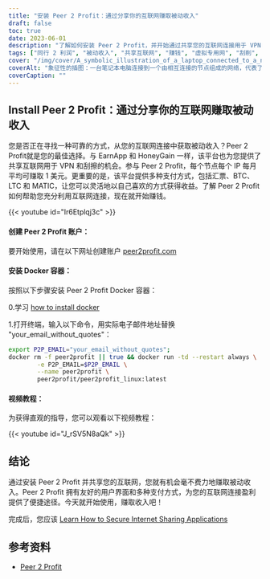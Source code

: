 ```yaml
---
title: "安装 Peer 2 Profit：通过分享你的互联网赚取被动收入"
draft: false
toc: true
date: 2023-06-01
description: "了解如何安装 Peer 2 Profit，并开始通过共享您的互联网连接用于 VPN 和搜刮目的来赚取被动收入，每个 IP 节点的平均月收入为 1 美元。"
tags: ["同行 2 利润", "被动收入", "共享互联网", "赚钱", "虚拟专用网", "刮削", "网赚", "赔付选项", "汇票", "BTC", "LTC", "MATIC", "Docker 容器", "安装教程", "网络连接", "收益", "赚钱", "网赚", "互联网货币化", "在家赚钱", "网络共享", "网赚", "分享所得", "轻松赚取", "提高收益", "从虚拟专用网赚取", "刮赚", "从 Peer 2 Profit 赚取", "互联网货币化", "被动创收", "从网络共享中获利"]
cover: "/img/cover/A_symbolic_illustration_of_a_laptop_connected_to_a_network.png"
coverAlt: "象征性的插图：一台笔记本电脑连接到一个由相互连接的节点组成的网络，代表了共享互联网以获取被动收入的概念。"
coverCaption: ""
---
```


## Install Peer 2 Profit：通过分享你的互联网赚取被动收入

您是否正在寻找一种可靠的方式，从您的互联网连接中获取被动收入？Peer 2 Profit就是您的最佳选择。与 EarnApp 和 HoneyGain 一样，该平台也为您提供了共享互联网用于 VPN 和刮擦的机会。参与 Peer 2 Profit，每个节点每个 IP 每月平均可赚取 1 美元。更重要的是，该平台提供多种支付方式，包括汇票、BTC、LTC 和 MATIC，让您可以灵活地以自己喜欢的方式获得收益。了解 Peer 2 Profit 如何帮助您充分利用互联网连接，现在就开始赚钱。

{{< youtube id="Ir6Etplqj3c" >}}

#### 创建 Peer 2 Profit 账户：
要开始使用，请在以下网址创建账户 [peer2profit.com](https://t.me/peer2profit_app_bot?start=16538445386293aa3aaec4e)

#### 安装 Docker 容器：
按照以下步骤安装 Peer 2 Profit Docker 容器：

0.学习 [how to install docker](https://simeononsecurity.ch/other/creating-profitable-low-powered-crypto-miners/#installing-docker)

1.打开终端，输入以下命令，用实际电子邮件地址替换 "your_email_without_quotes"：
```bash
export P2P_EMAIL="your_email_without_quotes";
docker rm -f peer2profit || true && docker run -td --restart always \
        -e P2P_EMAIL=$P2P_EMAIL \
        --name peer2profit \
        peer2profit/peer2profit_linux:latest
```

#### 视频教程：
为获得直观的指导，您可以观看以下视频教程：

{{< youtube id="J_rSV5N8aQk" >}}

## 结论
通过安装 Peer 2 Profit 并共享您的互联网，您就有机会毫不费力地赚取被动收入。Peer 2 Profit 拥有友好的用户界面和多种支付方式，为您的互联网连接盈利提供了便捷途径。今天就开始使用，赚取收入吧！

完成后，您应该 [Learn How to Secure Internet Sharing Applications](https://simeononsecurity.ch/other/how-to-secure-internet-sharing-applications/)

## 参考资料
- [Peer 2 Profit](https://t.me/peer2profit_app_bot?start=16538445386293aa3aaec4e)